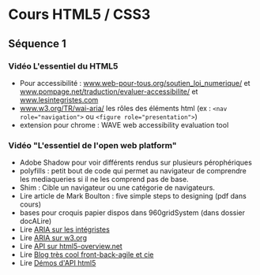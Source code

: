 # Cours HTML5 / CSS3
## Séquence 1
### Vidéo L'essentiel du HTML5
- Pour accessibilité : www.web-pour-tous.org/soutien_loi_numerique/ et www.pompage.net/traduction/evaluer-accessibilite/ et www.lesintegristes.com
- www.w3.org/TR/wai-aria/ les rôles des éléments html (ex : `<nav role="navigation">` ou `<figure role="presentation">`)
- extension pour chrome : WAVE web accessibility evaluation tool
### Vidéo "L'essentiel de l'open web platform"
- Adobe Shadow pour voir différents rendus sur plusieurs pérophériques
- polyfills : petit bout de code qui permet au navigateur de comprendre les mediaqueries si il ne les comprend pas de base.
- Shim : Cible un navigateur ou une catégorie de navigateurs.
- Lire article de Mark Boulton : five simple steps to designing (pdf dans cours)
- bases pour croquis papier dispos dans 960gridSystem (dans dossier docALire)
- Lire [ARIA sur les intégristes](https://www.lesintegristes.net/2008/12/09/introduction-a-wai-aria-traduction/ "je consulte")
- Lire [ARIA sur w3.org](https://dev.w3.org/html5/spec/single-page.html#table-aria-weak "je consulte")
- Lire [API sur html5-overview.net](http://html5-overview.net/current "je consulte")
- Lire [Blog très cool front-back-agile et cie](https://blog.xebia.fr/ "je consulte")
- Lire [Démos d'API html5](https://bestvpn.org/html5demos/ "je consulte")